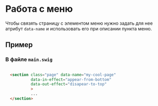 # Работа с меню

Чтобы связять страницу с элементом меню нужно задать для нее атрибут `data-name` и использовать его при описании пункта меню.

## Пример

### В файле `main.swig`

```html

  <section class="page" data-name="my-cool-page"
           data-in-effect="appear-from-bottom"
		   data-out-effect="disapear-to-top"
		   >
		   ...
  </section>		   
```

